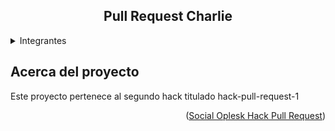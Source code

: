 <h2 align=center>Pull Request Charlie</h2>

<details>
  <summary>Integrantes</summary>
    <li>Alfa Alfredo</li>
    <li>Beiker Bravo</li>
    <li>Jonathan Delta</li>
</details>



## Acerca del proyecto

Este proyecto pertenece al segundo hack titulado hack-pull-request-1
<p align=right>(<a href=https://github.com/SocialOplesk/hack-pull-request-1>Social Oplesk Hack Pull Request</a>)</p>
